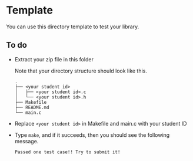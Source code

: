 # Template

You can use this directory template to test your library.

## To do

- Extract your zip file in this folder

    Note that your directory structure should look like this.
    ```
    .
    ├── <your student id>
    │   ├── <your student id>.c
    │   └── <your student id>.h
    ├── Makefile
    ├── README.md
    └── main.c
    ```

- Replace ```<your student id>``` in Makefile and main.c with your student ID

- Type ```make```, and if it succeeds, then you should see the following message.

    ```
    Passed one test case!! Try to submit it!
    ```
  